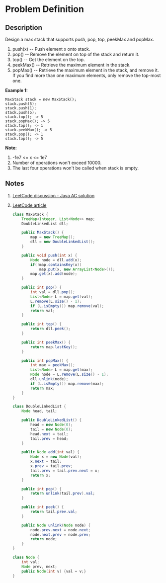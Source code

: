 # Problem Definition

## Description

Design a max stack that supports push, pop, top, peekMax and popMax.

1. push(x) -- Push element x onto stack.
2. pop() -- Remove the element on top of the stack and return it.
3. top() -- Get the element on the top.
4. peekMax() -- Retrieve the maximum element in the stack.
5. popMax() -- Retrieve the maximum element in the stack, and remove it. If you find more than one maximum elements, only remove the top-most one.

**Example 1:**

```plaintext
MaxStack stack = new MaxStack();
stack.push(5);
stack.push(1);
stack.push(5);
stack.top(); -> 5
stack.popMax(); -> 5
stack.top(); -> 1
stack.peekMax(); -> 5
stack.pop(); -> 1
stack.top(); -> 5
```

**Note:**

1. -1e7 <= x <= 1e7
2. Number of operations won't exceed 10000.
3. The last four operations won't be called when stack is empty.

## Notes

1. [LeetCode discussion - Java AC solution](https://leetcode.com/problems/max-stack/discuss/108938/Java-AC-solution)
1. [LeetCode article](https://leetcode.com/articles/max-stack/)

    ```java
    class MaxStack {
        TreeMap<Integer, List<Node>> map;
        DoubleLinkedList dll;

        public MaxStack() {
            map = new TreeMap();
            dll = new DoubleLinkedList();
        }

        public void push(int x) {
            Node node = dll.add(x);
            if(!map.containsKey(x))
                map.put(x, new ArrayList<Node>());
            map.get(x).add(node);
        }

        public int pop() {
            int val = dll.pop();
            List<Node> L = map.get(val);
            L.remove(L.size() - 1);
            if (L.isEmpty()) map.remove(val);
            return val;
        }

        public int top() {
            return dll.peek();
        }

        public int peekMax() {
            return map.lastKey();
        }

        public int popMax() {
            int max = peekMax();
            List<Node> L = map.get(max);
            Node node = L.remove(L.size() - 1);
            dll.unlink(node);
            if (L.isEmpty()) map.remove(max);
            return max;
        }
    }

    class DoubleLinkedList {
        Node head, tail;

        public DoubleLinkedList() {
            head = new Node(0);
            tail = new Node(0);
            head.next = tail;
            tail.prev = head;
        }

        public Node add(int val) {
            Node x = new Node(val);
            x.next = tail;
            x.prev = tail.prev;
            tail.prev = tail.prev.next = x;
            return x;
        }

        public int pop() {
            return unlink(tail.prev).val;
        }

        public int peek() {
            return tail.prev.val;
        }

        public Node unlink(Node node) {
            node.prev.next = node.next;
            node.next.prev = node.prev;
            return node;
        }
    }

    class Node {
        int val;
        Node prev, next;
        public Node(int v) {val = v;}
    }
    ```